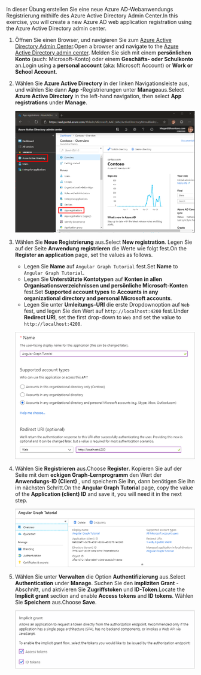 <!-- markdownlint-disable MD002 MD041 -->

<span data-ttu-id="ebfbb-101">In dieser Übung erstellen Sie eine neue Azure AD-Webanwendungs Registrierung mithilfe des Azure Active Directory Admin Center.</span><span class="sxs-lookup"><span data-stu-id="ebfbb-101">In this exercise, you will create a new Azure AD web application registration using the Azure Active Directory admin center.</span></span>

1. <span data-ttu-id="ebfbb-102">Öffnen Sie einen Browser, und navigieren Sie zum [Azure Active Directory Admin Center](https://aad.portal.azure.com).</span><span class="sxs-lookup"><span data-stu-id="ebfbb-102">Open a browser and navigate to the [Azure Active Directory admin center](https://aad.portal.azure.com).</span></span> <span data-ttu-id="ebfbb-103">Melden Sie sich mit einem **persönlichen Konto** (auch: Microsoft-Konto) oder einem **Geschäfts- oder Schulkonto** an.</span><span class="sxs-lookup"><span data-stu-id="ebfbb-103">Login using a **personal account** (aka: Microsoft Account) or **Work or School Account**.</span></span>

1. <span data-ttu-id="ebfbb-104">Wählen Sie **Azure Active Directory** in der linken Navigationsleiste aus, und wählen Sie dann **App** -Registrierungen unter **Manage**aus.</span><span class="sxs-lookup"><span data-stu-id="ebfbb-104">Select **Azure Active Directory** in the left-hand navigation, then select **App registrations** under **Manage**.</span></span>

    ![<span data-ttu-id="ebfbb-105">Screenshot der APP-Registrierungen</span><span class="sxs-lookup"><span data-stu-id="ebfbb-105">A screenshot of the App registrations</span></span> ](./images/aad-portal-app-registrations.png)

1. <span data-ttu-id="ebfbb-106">Wählen Sie **Neue Registrierung** aus.</span><span class="sxs-lookup"><span data-stu-id="ebfbb-106">Select **New registration**.</span></span> <span data-ttu-id="ebfbb-107">Legen Sie auf der Seite **Anwendung registrieren** die Werte wie folgt fest.</span><span class="sxs-lookup"><span data-stu-id="ebfbb-107">On the **Register an application** page, set the values as follows.</span></span>

    - <span data-ttu-id="ebfbb-108">Legen Sie **Name** auf `Angular Graph Tutorial` fest.</span><span class="sxs-lookup"><span data-stu-id="ebfbb-108">Set **Name** to `Angular Graph Tutorial`.</span></span>
    - <span data-ttu-id="ebfbb-109">Legen Sie **Unterstützte Kontotypen** auf **Konten in allen Organisationsverzeichnissen und persönliche Microsoft-Konten** fest.</span><span class="sxs-lookup"><span data-stu-id="ebfbb-109">Set **Supported account types** to **Accounts in any organizational directory and personal Microsoft accounts**.</span></span>
    - <span data-ttu-id="ebfbb-110">Legen Sie unter **Umleitungs-URI** die erste Dropdownoption auf `Web` fest, und legen Sie den Wert auf `http://localhost:4200` fest.</span><span class="sxs-lookup"><span data-stu-id="ebfbb-110">Under **Redirect URI**, set the first drop-down to `Web` and set the value to `http://localhost:4200`.</span></span>

    ![Screenshot der Seite "Registrieren einer Anwendung"](./images/aad-register-an-app.png)

1. <span data-ttu-id="ebfbb-112">Wählen Sie **Registrieren** aus.</span><span class="sxs-lookup"><span data-stu-id="ebfbb-112">Choose **Register**.</span></span> <span data-ttu-id="ebfbb-113">Kopieren Sie auf der Seite mit dem **eckigen Graph-Lernprogramm** den Wert der **Anwendungs-ID (Client)** , und speichern Sie ihn, dann benötigen Sie ihn im nächsten Schritt.</span><span class="sxs-lookup"><span data-stu-id="ebfbb-113">On the **Angular Graph Tutorial** page, copy the value of the **Application (client) ID** and save it, you will need it in the next step.</span></span>

    ![Screenshot der Anwendungs-ID der neuen App-Registrierung](./images/aad-application-id.png)

1. <span data-ttu-id="ebfbb-115">Wählen Sie unter **Verwalten** die Option **Authentifizierung** aus.</span><span class="sxs-lookup"><span data-stu-id="ebfbb-115">Select **Authentication** under **Manage**.</span></span> <span data-ttu-id="ebfbb-116">Suchen Sie den **impliziten Grant** -Abschnitt, und aktivieren Sie **Zugriffstoken** und **ID-Token**.</span><span class="sxs-lookup"><span data-stu-id="ebfbb-116">Locate the **Implicit grant** section and enable **Access tokens** and **ID tokens**.</span></span> <span data-ttu-id="ebfbb-117">Wählen Sie **Speichern** aus.</span><span class="sxs-lookup"><span data-stu-id="ebfbb-117">Choose **Save**.</span></span>

    ![Screenshot des impliziten Grant-Abschnitts](./images/aad-implicit-grant.png)
